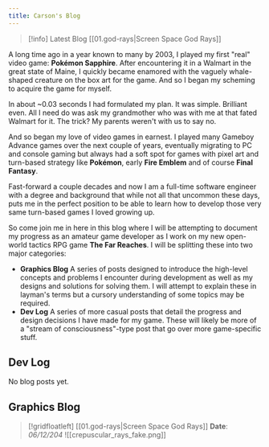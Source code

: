 ```yaml
---
title: Carson's Blog
---
```


> [!info] Latest Blog
> [[01.god-rays|Screen Space God Rays]]

A long time ago in a year known to many by 2003, I played my first "real" video game: **Pokémon Sapphire**. After encountering it in a Walmart in the great state of Maine, I quickly became enamored with the vaguely whale-shaped creature on the box art for the game. And so I began my scheming to acquire the game for myself.

In about ~0.03 seconds I had formulated my plan. It was simple. Brilliant even. All I need do was ask my grandmother who was with me at that fated Walmart for it. The trick? My parents weren't with us to say no.

And so began my love of video games in earnest. I played many Gameboy Advance games over the next couple of years, eventually migrating to PC and console gaming but always had a soft spot for games with pixel art and turn-based strategy like **Pokémon**, early **Fire Emblem** and of course **Final Fantasy**.

Fast-forward a couple decades and now I am a full-time software engineer with a degree and background that while not all that uncommon these days, puts me in the perfect position to be able to learn how to develop those very same turn-based games I loved growing up.

So come join me in here in this blog where I will be attempting to document my progress as an amateur game developer as I work on my new open-world tactics RPG game **The Far Reaches**. I will be splitting these into two major categories:
- **Graphics Blog** A series of posts designed to introduce the high-level concepts and problems I encounter during development as well as my designs and solutions for solving them. I will attempt to explain these in layman's terms but a cursory understanding of some topics may be required.
- **Dev Log** A series of more casual posts that detail the progress and design decisions I have made for my game. These will likely be more of a "stream of consciousness"-type post that go over more game-specific stuff.

## Dev Log
No blog posts yet.

## Graphics Blog



> [!gridfloatleft] [[01.god-rays|Screen Space God Rays]]
> **Date**: *06/12/204*
> ![[crepuscular_rays_fake.png]] 
